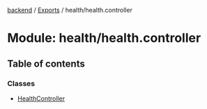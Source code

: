 [backend](../README.md) / [Exports](../modules.md) / health/health.controller

# Module: health/health.controller

## Table of contents

### Classes

- [HealthController](../classes/health_health_controller.HealthController.md)
